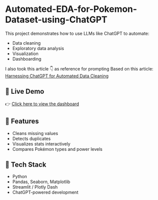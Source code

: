 # Automated-EDA-for-Pokemon-Dataset-using-ChatGPT

This project demonstrates how to use LLMs like ChatGPT to automate:
- Data cleaning
- Exploratory data analysis
- Visualization
- Dashboarding

I also took this article 👇 as reference for prompting
Based on this article: [Harnessing ChatGPT for Automated Data Cleaning](https://www.kdnuggets.com/2023/08/harnessing-chatgpt-automated-data-cleaning-preprocessing.html)

## 🔗 Live Demo
👉 [Click here to view the dashboard](https://your-app-link.streamlit.app)

## 🧠 Features
- Cleans missing values
- Detects duplicates
- Visualizes stats interactively
- Compares Pokémon types and power levels

## 🚀 Tech Stack
- Python
- Pandas, Seaborn, Matplotlib
- Streamlit / Plotly Dash
- ChatGPT-powered development

